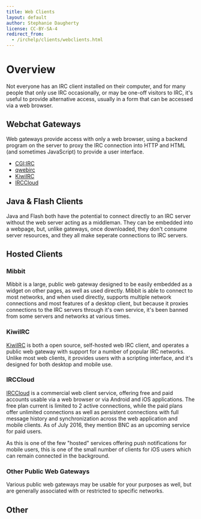 ```yaml
---
title: Web Clients
layout: default
author: Stephanie Daugherty
license: CC-BY-SA-4
redirect_from:
  - /irchelp/clients/webclients.html
---
```


# Overview

Not everyone has an IRC client installed on their computer, and for many people that only use IRC occasionally, or may be one-off visitors to IRC, it's useful to provide alternative access, usually in a form that can be accessed via a web browser.

## Webchat Gateways

Web gateways provide access with only a web browser, using a backend program on the server to proxy the IRC connection into HTTP and HTML (and sometimes JavaScript) to provide a user interface.

 * [CGI:IRC](http://cgiirc.org/)
 * [qwebirc](http://qwebirc.org/)
 * [KiwiIRC](https://kiwiirc.com/)
 * [IRCCloud](https://www.irccloud.com/)




## Java & Flash Clients

Java and Flash both have the potential to connect directly to an IRC server without the web server acting as a middleman. They can be embedded into a webpage, but, unlike gateways, once downloaded, they don't consume server resources, and they all make seperate connections to IRC servers.


## Hosted Clients

### Mibbit

Mibbit is a large, public web gateway designed to be easily embedded as a widget on other pages, as well as used directly. Mibbit is able to connect to most networks, and when used directly, supports multiple network connections and most features of a desktop client, but because it proxies connections to the IRC servers through it's own service, it's been banned from some servers and networks at various times.

### KiwiIRC
[KiwiIRC](https://kiwiirc.com/) is both a open source, self-hosted web IRC client, and operates a public web gateway with support for a number of popular IRC networks. Unlike most web clients, it provides users with a scripting interface, and it's designed for both desktop and mobile use.

### IRCCloud
[IRCCloud](https://www.irccloud.com/) is a commercial
web client service, offering free and paid accounts usable
via a web browser or via Android and iOS applications. The
free plan current is limited to 2 active connections, while
the paid plans offer unlimited connections as well as
persistent connections with full message history and synchronization
across the web application and mobile clients. As of July 2016,
they mention BNC as an upcoming service for paid users.

As this is one of the few "hosted" services offering push notifications
for mobile users, this is one of the small number of clients for iOS users which can remain
connected in the background.

### Other Public Web Gateways

Various public web gateways may be usable for your purposes as well, but are generally associated with or restricted to specific networks.
<!---
TODO: link to public web gateways page
--->

## Other
